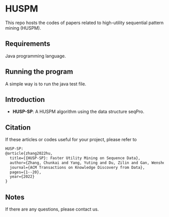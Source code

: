 # HUSPM
This repo hosts the codes of papers related to high-utility sequential pattern mining (HUSPM).

## Requirements
Java programming language.

## Running the program
A simple way is to run the java test file.

## Introduction
- **HUSP-SP**: A HUSPM algorithm using the data structure seqPro.

## Citation
If these articles or codes useful for your project, please refer to
```xml
HUSP-SP:
@article{zhang2022hu,
  title={{HUSP-SP}: Faster Utility Mining on Sequence Data},
  author={Zhang, Chunkai and Yang, Yuting and Du, Zilin and Gan, Wensheng and Yu, Philip S},
  journal={ACM Transactions on Knowledge Discovery from Data},
  pages={1--20},
  year={2022}
}
```


## Notes
If there are any questions, please contact us.
